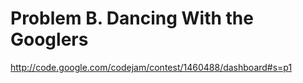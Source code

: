 Problem B. Dancing With the Googlers
====================================

http://code.google.com/codejam/contest/1460488/dashboard#s=p1
